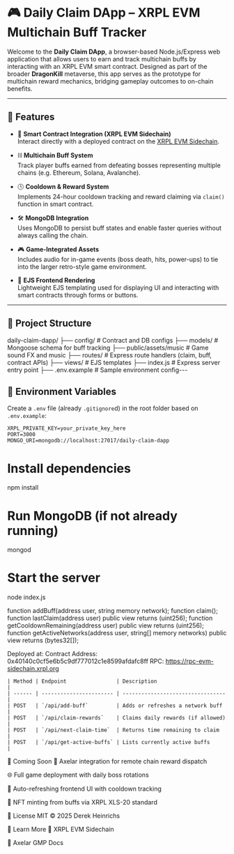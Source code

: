 # 🎮 Daily Claim DApp – XRPL EVM Multichain Buff Tracker

Welcome to the **Daily Claim DApp**, a browser-based Node.js/Express web application that allows users to earn and track multichain buffs by interacting with an XRPL EVM smart contract. Designed as part of the broader **DragonKill** metaverse, this app serves as the prototype for multichain reward mechanics, bridging gameplay outcomes to on-chain benefits.

---

## 🚀 Features

- 🧠 **Smart Contract Integration (XRPL EVM Sidechain)**  
  Interact directly with a deployed contract on the [XRPL EVM Sidechain](https://evm-sidechain.xrpl.org/).

- ⛓️ **Multichain Buff System**  
  Track player buffs earned from defeating bosses representing multiple chains (e.g. Ethereum, Solana, Avalanche).

- 🕓 **Cooldown & Reward System**  
  Implements 24-hour cooldown tracking and reward claiming via `claim()` function in smart contract.

- 🛠️ **MongoDB Integration**  
  Uses MongoDB to persist buff states and enable faster queries without always calling the chain.

- 🎮 **Game-Integrated Assets**  
  Includes audio for in-game events (boss death, hits, power-ups) to tie into the larger retro-style game environment.

- 🧪 **EJS Frontend Rendering**  
  Lightweight EJS templating used for displaying UI and interacting with smart contracts through forms or buttons.

---

## 📁 Project Structure

daily-claim-dapp/
├── config/ # Contract and DB configs
├── models/ # Mongoose schema for buff tracking
├── public/assets/music # Game sound FX and music
├── routes/ # Express route handlers (claim, buff, contract APIs)
├── views/ # EJS templates
├── index.js # Express server entry point
├── .env.example # Sample environment config---

## 🔐 Environment Variables

Create a `.env` file (already `.gitignore`d) in the root folder based on `.env.example`:

```env
XRPL_PRIVATE_KEY=your_private_key_here
PORT=3000
MONGO_URI=mongodb://localhost:27017/daily-claim-dapp
```
# Install dependencies
npm install

# Run MongoDB (if not already running)
mongod

# Start the server
node index.js


function addBuff(address user, string memory network);
function claim();
function lastClaim(address user) public view returns (uint256);
function getCooldownRemaining(address user) public view returns (uint256);
function getActiveNetworks(address user, string[] memory networks) public view returns (bytes32[]);

Deployed at:
Contract Address: 0x40140c0cf5e6b5c9df777012c1e8599afdafc8ff
RPC: https://rpc-evm-sidechain.xrpl.org

```
| Method | Endpoint                | Description                       |
| ------ | ----------------------- | --------------------------------- |
| POST   | `/api/add-buff`         | Adds or refreshes a network buff  |
| POST   | `/api/claim-rewards`    | Claims daily rewards (if allowed) |
| POST   | `/api/next-claim-time`  | Returns time remaining to claim   |
| POST   | `/api/get-active-buffs` | Lists currently active buffs      |
```


🧩 Coming Soon
🎯 Axelar integration for remote chain reward dispatch

🌐 Full game deployment with daily boss rotations

🔄 Auto-refreshing frontend UI with cooldown tracking

🎨 NFT minting from buffs via XRPL XLS-20 standard

📜 License
MIT © 2025 Derek Heinrichs

🧠 Learn More
🔗 XRPL EVM Sidechain

🔗 Axelar GMP Docs
